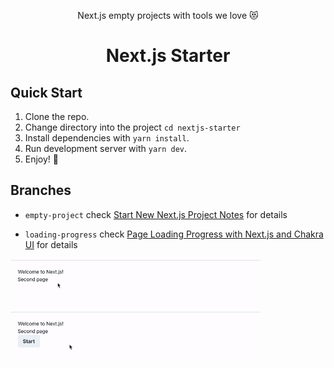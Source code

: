 <p align="center">Next.js empty projects with tools we love 😻</p>

<h1 align="center">Next.js Starter</h1>

## Quick Start

1. Clone the repo.
2. Change directory into the project `cd nextjs-starter`
3. Install dependencies with `yarn install`.
4. Run development server with `yarn dev`.
5. Enjoy! 🎉

## Branches

- `empty-project` check [Start New Next.js Project Notes](https://dev.to/vladimirvovk/start-new-next-js-project-notes-13m3) for details

- `loading-progress` check [Page Loading Progress with Next.js and Chakra UI]() for details

<img src="./screens/loading-progress.gif" width="400"></img>
<img src="./screens/loading-progress-slow.gif" width="400"></img>
